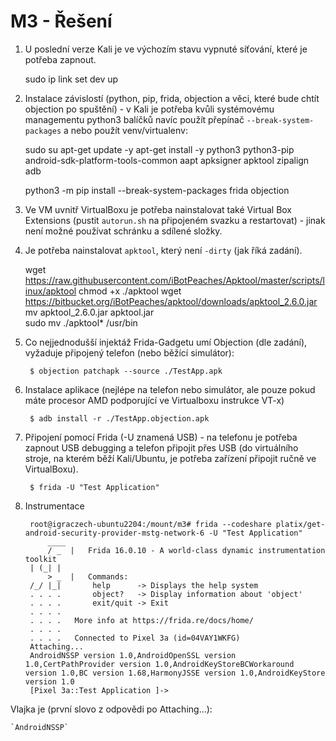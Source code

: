 # M3 - Řešení

1. U poslední verze Kali je ve výchozím stavu vypnuté síťování, které je potřeba zapnout.

	sudo ip link set dev <interface> up

2. Instalace závislostí (python, pip, frida, objection a věci, které bude chtít objection po spuštění) - v Kali je potřeba kvůli systémovému managementu python3 balíčků navíc použít přepínač `--break-system-packages` a nebo použít venv/virtualenv:

	sudo su
	apt-get update -y
	apt-get install -y python3 python3-pip android-sdk-platform-tools-common aapt apksigner apktool zipalign adb
	
	python3 -m pip install --break-system-packages frida objection

3. Ve VM uvnitř VirtualBoxu je potřeba nainstalovat také Virtual Box Extensions (pustit `autorun.sh` na připojeném svazku a restartovat) - jinak není možné používat schránku a sdílené složky.

4. Je potřeba nainstalovat `apktool`, který není `-dirty` (jak říká zadání).

	wget https://raw.githubusercontent.com/iBotPeaches/Apktool/master/scripts/linux/apktool
	chmod +x ./apktool
	wget https://bitbucket.org/iBotPeaches/apktool/downloads/apktool_2.6.0.jar
	mv apktool_2.6.0.jar apktool.jar	
	sudo mv ./apktool* /usr/bin

5. Co nejjednodušší injektáž Frida-Gadgetu umí Objection (dle zadání), vyžaduje připojený telefon (nebo běžící simulátor):

		$ objection patchapk --source ./TestApp.apk

6. Instalace aplikace (nejlépe na telefon nebo simulátor, ale pouze pokud máte procesor AMD podporující ve Virtualboxu instrukce VT-x)

		$ adb install -r ./TestApp.objection.apk
		
7. Připojení pomocí Frida (-U znamená USB) - na telefonu je potřeba zapnout USB debugging a telefon připojit přes USB (do virtuálního stroje, na kterém běží Kali/Ubuntu, je potřeba zařízení připojit ručně ve VirtualBoxu).

		$ frida -U "Test Application"

8. Instrumentace

		root@igraczech-ubuntu2204:/mount/m3# frida --codeshare platix/get-android-security-provider-mstg-network-6 -U "Test Application"
			____
			/ _  |   Frida 16.0.10 - A world-class dynamic instrumentation toolkit
		| (_| |
			> _  |   Commands:
		/_/ |_|       help      -> Displays the help system
		. . . .       object?   -> Display information about 'object'
		. . . .       exit/quit -> Exit
		. . . .
		. . . .   More info at https://frida.re/docs/home/
		. . . .
		. . . .   Connected to Pixel 3a (id=04VAY1WKFG)
		Attaching...                                                            
		AndroidNSSP version 1.0,AndroidOpenSSL version 1.0,CertPathProvider version 1.0,AndroidKeyStoreBCWorkaround version 1.0,BC version 1.68,HarmonyJSSE version 1.0,AndroidKeyStore version 1.0
		[Pixel 3a::Test Application ]->

	
Vlajka je (první slovo z odpovědi po Attaching...):

	`AndroidNSSP`
